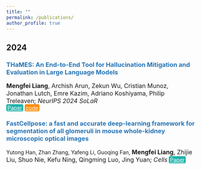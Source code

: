 ```yaml
---
title: ""
permalink: /publications/
author_profile: true
---
```


<style type="text/css" rel="stylesheet">
.btn--paper {
color: white;
background-color: lightseagreen;
padding: 1px 3px;
text-align: center;
border-radius: 4px;
a { TEXT-DECORATION:none }
}
.btn--arxiv {
color: white;
background-color: tan;
padding: 1px 3px;
text-align: center;
border-radius: 4px;
a { TEXT-DECORATION:none }
}
.btn--code {
color: white;
background-color: DARKORANGE;
padding: 1px 3px;
text-align: center;
border-radius: 4px;
a { TEXT-DECORATION:none }
}
</style>

<h2 id='224'>2024</h2>

### <span style="color:rgb(39, 117, 182)">THaMES: An End-to-End Tool for Hallucination Mitigation and Evaluation in Large Language Models</span>
<font size="3"><b>Mengfei Liang</b>, Archish Arun, Zekun Wu, Cristian Munoz, Jonathan Lutch, Emre Kazim, Adriano Koshiyama, Philip Treleaven;
<i>NeurIPS 2024 SoLaR</i></font><br>
<a href="https://arxiv.org/abs/2409.11353" class="btn--paper" target="_blank">Paper</a>
<a href="https://github.com/holistic-ai/THaMES" class="btn--code" target="_blank">code</a>

### <span style="color:rgb(39, 117, 182)">FastCellpose: a fast and accurate deep-learning framework for segmentation of all glomeruli in mouse whole-kidney microscopic optical images</span>
Yutong Han, Zhan Zhang, Yafeng Li, Guoqing Fan, <font size="3"><b>Mengfei Liang</b>, Zhijie Liu, Shuo Nie, Kefu Ning, Qingming Luo, Jing Yuan;
<i>Cells</i></font>
<a href="https://www.mdpi.com/2073-4409/12/23/2753" class="btn--paper" target="_blank">Paper</a>
